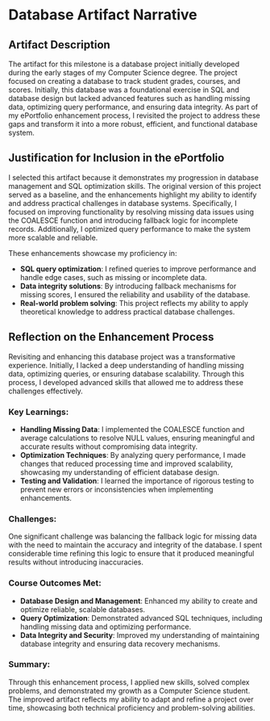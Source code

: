 # Database Artifact Narrative

## Artifact Description
The artifact for this milestone is a database project initially developed during the early stages of my Computer Science degree. The project focused on creating a database to track student grades, courses, and scores. Initially, this database was a foundational exercise in SQL and database design but lacked advanced features such as handling missing data, optimizing query performance, and ensuring data integrity. As part of my ePortfolio enhancement process, I revisited the project to address these gaps and transform it into a more robust, efficient, and functional database system.

## Justification for Inclusion in the ePortfolio
I selected this artifact because it demonstrates my progression in database management and SQL optimization skills. The original version of this project served as a baseline, and the enhancements highlight my ability to identify and address practical challenges in database systems. Specifically, I focused on improving functionality by resolving missing data issues using the COALESCE function and introducing fallback logic for incomplete records. Additionally, I optimized query performance to make the system more scalable and reliable.

These enhancements showcase my proficiency in:
- **SQL query optimization**: I refined queries to improve performance and handle edge cases, such as missing or incomplete data.
- **Data integrity solutions**: By introducing fallback mechanisms for missing scores, I ensured the reliability and usability of the database.
- **Real-world problem solving**: This project reflects my ability to apply theoretical knowledge to address practical database challenges.

## Reflection on the Enhancement Process
Revisiting and enhancing this database project was a transformative experience. Initially, I lacked a deep understanding of handling missing data, optimizing queries, or ensuring database scalability. Through this process, I developed advanced skills that allowed me to address these challenges effectively.

### Key Learnings:
- **Handling Missing Data**: I implemented the COALESCE function and average calculations to resolve NULL values, ensuring meaningful and accurate results without compromising data integrity.
- **Optimization Techniques**: By analyzing query performance, I made changes that reduced processing time and improved scalability, showcasing my understanding of efficient database design.
- **Testing and Validation**: I learned the importance of rigorous testing to prevent new errors or inconsistencies when implementing enhancements.

### Challenges:
One significant challenge was balancing the fallback logic for missing data with the need to maintain the accuracy and integrity of the database. I spent considerable time refining this logic to ensure that it produced meaningful results without introducing inaccuracies.

### Course Outcomes Met:
- **Database Design and Management**: Enhanced my ability to create and optimize reliable, scalable databases.
- **Query Optimization**: Demonstrated advanced SQL techniques, including handling missing data and optimizing performance.
- **Data Integrity and Security**: Improved my understanding of maintaining database integrity and ensuring data recovery mechanisms.

### Summary:
Through this enhancement process, I applied new skills, solved complex problems, and demonstrated my growth as a Computer Science student. The improved artifact reflects my ability to adapt and refine a project over time, showcasing both technical proficiency and problem-solving abilities.

